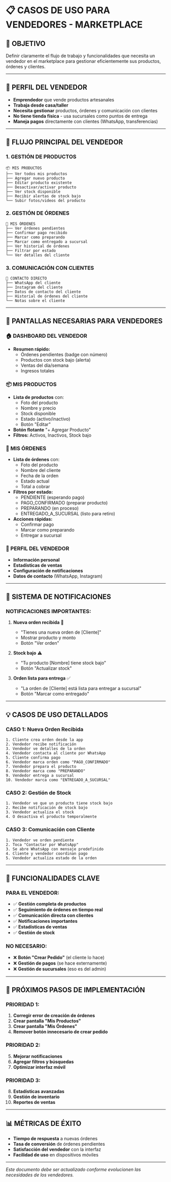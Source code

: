 # 📋 CASOS DE USO PARA VENDEDORES - MARKETPLACE

## 🎯 **OBJETIVO**
Definir claramente el flujo de trabajo y funcionalidades que necesita un vendedor en el marketplace para gestionar eficientemente sus productos, órdenes y clientes.

---

## 👤 **PERFIL DEL VENDEDOR**
- **Emprendedor** que vende productos artesanales
- **Trabaja desde casa/taller** 
- **Necesita gestionar** productos, órdenes y comunicación con clientes
- **No tiene tienda física** - usa sucursales como puntos de entrega
- **Maneja pagos** directamente con clientes (WhatsApp, transferencias)

---

## 🔄 **FLUJO PRINCIPAL DEL VENDEDOR**

### **1. GESTIÓN DE PRODUCTOS**
```
📦 MIS PRODUCTOS
├── Ver todos mis productos
├── Agregar nuevo producto
├── Editar producto existente
├── Desactivar/activar producto
├── Ver stock disponible
├── Recibir alertas de stock bajo
└── Subir fotos/videos del producto
```

### **2. GESTIÓN DE ÓRDENES**
```
🛒 MIS ÓRDENES
├── Ver órdenes pendientes
├── Confirmar pago recibido
├── Marcar como preparando
├── Marcar como entregado a sucursal
├── Ver historial de órdenes
├── Filtrar por estado
└── Ver detalles del cliente
```

### **3. COMUNICACIÓN CON CLIENTES**
```
💬 CONTACTO DIRECTO
├── WhatsApp del cliente
├── Instagram del cliente
├── Datos de contacto del cliente
├── Historial de órdenes del cliente
└── Notas sobre el cliente
```

---

## 📱 **PANTALLAS NECESARIAS PARA VENDEDORES**

### **🏠 DASHBOARD DEL VENDEDOR**
- **Resumen rápido:**
  - Órdenes pendientes (badge con número)
  - Productos con stock bajo (alerta)
  - Ventas del día/semana
  - Ingresos totales

### **📦 MIS PRODUCTOS**
- **Lista de productos** con:
  - Foto del producto
  - Nombre y precio
  - Stock disponible
  - Estado (activo/inactivo)
  - Botón "Editar"
- **Botón flotante** "+ Agregar Producto"
- **Filtros:** Activos, Inactivos, Stock bajo

### **🛒 MIS ÓRDENES**
- **Lista de órdenes** con:
  - Foto del producto
  - Nombre del cliente
  - Fecha de la orden
  - Estado actual
  - Total a cobrar
- **Filtros por estado:**
  - PENDIENTE (esperando pago)
  - PAGO_CONFIRMADO (preparar producto)
  - PREPARANDO (en proceso)
  - ENTREGADO_A_SUCURSAL (listo para retiro)
- **Acciones rápidas:**
  - Confirmar pago
  - Marcar como preparando
  - Entregar a sucursal

### **👤 PERFIL DEL VENDEDOR**
- **Información personal**
- **Estadísticas de ventas**
- **Configuración de notificaciones**
- **Datos de contacto** (WhatsApp, Instagram)

---

## 🔔 **SISTEMA DE NOTIFICACIONES**

### **NOTIFICACIONES IMPORTANTES:**
1. **Nueva orden recibida** 🔔
   - "Tienes una nueva orden de [Cliente]"
   - Mostrar producto y monto
   - Botón "Ver orden"

2. **Stock bajo** ⚠️
   - "Tu producto [Nombre] tiene stock bajo"
   - Botón "Actualizar stock"

3. **Orden lista para entrega** ✅
   - "La orden de [Cliente] está lista para entregar a sucursal"
   - Botón "Marcar como entregado"

---

## 💡 **CASOS DE USO DETALLADOS**

### **CASO 1: Nueva Orden Recibida**
```
1. Cliente crea orden desde la app
2. Vendedor recibe notificación
3. Vendedor ve detalles de la orden
4. Vendedor contacta al cliente por WhatsApp
5. Cliente confirma pago
6. Vendedor marca orden como "PAGO_CONFIRMADO"
7. Vendedor prepara el producto
8. Vendedor marca como "PREPARANDO"
9. Vendedor entrega a sucursal
10. Vendedor marca como "ENTREGADO_A_SUCURSAL"
```

### **CASO 2: Gestión de Stock**
```
1. Vendedor ve que un producto tiene stock bajo
2. Recibe notificación de stock bajo
3. Vendedor actualiza el stock
4. O desactiva el producto temporalmente
```

### **CASO 3: Comunicación con Cliente**
```
1. Vendedor ve orden pendiente
2. Toca "Contactar por WhatsApp"
3. Se abre WhatsApp con mensaje predefinido
4. Cliente y vendedor coordinan pago
5. Vendedor actualiza estado de la orden
```

---

## 🎯 **FUNCIONALIDADES CLAVE**

### **PARA EL VENDEDOR:**
- ✅ **Gestión completa de productos**
- ✅ **Seguimiento de órdenes en tiempo real**
- ✅ **Comunicación directa con clientes**
- ✅ **Notificaciones importantes**
- ✅ **Estadísticas de ventas**
- ✅ **Gestión de stock**

### **NO NECESARIO:**
- ❌ **Botón "Crear Pedido"** (el cliente lo hace)
- ❌ **Gestión de pagos** (se hace externamente)
- ❌ **Gestión de sucursales** (eso es del admin)

---

## 🚀 **PRÓXIMOS PASOS DE IMPLEMENTACIÓN**

### **PRIORIDAD 1:**
1. **Corregir error de creación de órdenes**
2. **Crear pantalla "Mis Productos"**
3. **Crear pantalla "Mis Órdenes"**
4. **Remover botón innecesario de crear pedido**

### **PRIORIDAD 2:**
5. **Mejorar notificaciones**
6. **Agregar filtros y búsquedas**
7. **Optimizar interfaz móvil**

### **PRIORIDAD 3:**
8. **Estadísticas avanzadas**
9. **Gestión de inventario**
10. **Reportes de ventas**

---

## 📊 **MÉTRICAS DE ÉXITO**
- **Tiempo de respuesta** a nuevas órdenes
- **Tasa de conversión** de órdenes pendientes
- **Satisfacción del vendedor** con la interfaz
- **Facilidad de uso** en dispositivos móviles

---

*Este documento debe ser actualizado conforme evolucionen las necesidades de los vendedores.*
